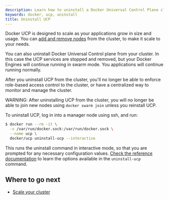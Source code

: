 ```yaml
---
description: Learn how to uninstall a Docker Universal Control Plane cluster.
keywords: docker, ucp, uninstall
title: Uninstall UCP
---
```


Docker UCP is designed to scale as your applications grow in size and usage.
You can [add and remove nodes](scale-your-cluster.md) from the cluster, to make
it scale to your needs.

You can also uninstall Docker Universal Control plane from your cluster. In this
case the UCP services are stopped and removed, but your Docker Engines will
continue running in swarm mode. You applications will continue running normally.

After you uninstall UCP from the cluster, you'll no longer be able to enforce
role-based access control to the cluster, or have a centralized way to monitor
and manage the cluster.

WARNING: After uninstalling UCP from the cluster, you will no longer be able to
join new nodes using `docker swarm join` unless you reinstall UCP.

To uninstall UCP, log in into a manager node using ssh, and run:

```bash
$ docker run --rm -it \
  -v /var/run/docker.sock:/var/run/docker.sock \
  --name ucp \
  docker/ucp uninstall-ucp --interactive
```

This runs the uninstall command in interactive mode, so that you are prompted
for any necessary configuration values.
[Check the reference documentation](../../reference/cli/index.md) to learn the options
available in the `uninstall-ucp` command.

## Where to go next

* [Scale your cluster](scale-your-cluster.md)
